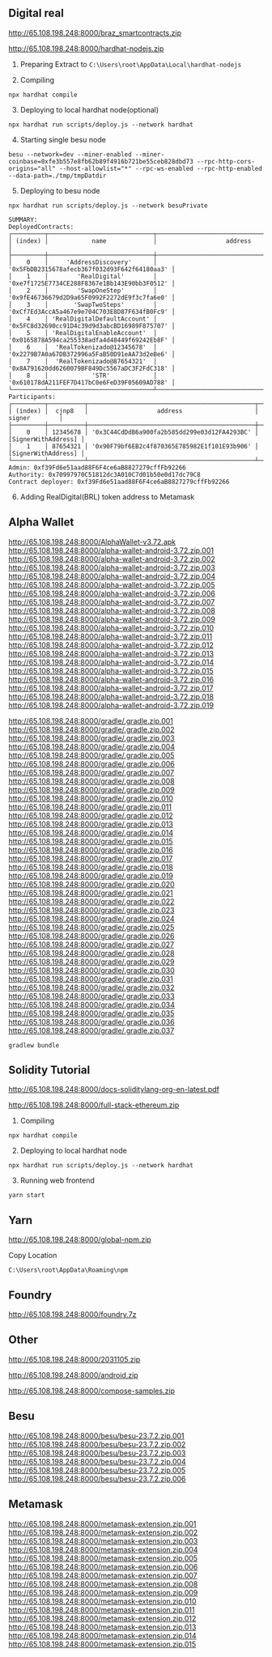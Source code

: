 ## Digital real
http://65.108.198.248:8000/braz_smartcontracts.zip

http://65.108.198.248:8000/hardhat-nodejs.zip

1) Preparing
Extract to `C:\Users\root\AppData\Local\hardhat-nodejs`

2) Compiling
```
npx hardhat compile
```

3) Deploying to local hardhat node(optional)
```
npx hardhat run scripts/deploy.js --network hardhat
```

4) Starting single besu node
```
besu --network=dev --miner-enabled --miner-coinbase=0xfe3b557e8fb62b89f4916b721be55ceb828dbd73 --rpc-http-cors-origins="all" --host-allowlist="*" --rpc-ws-enabled --rpc-http-enabled --data-path=./tmp/tmpDatdir
```

5) Deploying to besu node
```
npx hardhat run scripts/deploy.js --network besuPrivate
```
```
SUMMARY:
DeployedContracts:
┌─────────┬─────────────────────────────┬──────────────────────────────────────────────┐
│ (index) │            name             │                   address                    │
├─────────┼─────────────────────────────┼──────────────────────────────────────────────┤
│    0    │     'AddressDiscovery'      │ '0x5FbDB2315678afecb367f032d93F642f64180aa3' │
│    1    │        'RealDigital'        │ '0xe7f1725E7734CE288F8367e1Bb143E90bb3F0512' │
│    2    │        'SwapOneStep'        │ '0x9fE46736679d2D9a65F0992F2272dE9f3c7fa6e0' │
│    3    │       'SwapTwoSteps'        │ '0xCf7Ed3AccA5a467e9e704C703E8D87F634fB0Fc9' │
│    4    │ 'RealDigitalDefaultAccount' │ '0x5FC8d32690cc91D4c39d9d3abcBD16989F875707' │
│    5    │ 'RealDigitalEnableAccount'  │ '0x0165878A594ca255338adfa4d48449f69242Eb8F' │
│    6    │  'RealTokenizado@12345678'  │ '0x2279B7A0a67DB372996a5FaB50D91eAA73d2eBe6' │
│    7    │  'RealTokenizado@87654321'  │ '0x8A791620dd6260079BF849Dc5567aDC3F2FdC318' │
│    8    │            'STR'            │ '0x610178dA211FEF7D417bC0e6FeD39F05609AD788' │
└─────────┴─────────────────────────────┴──────────────────────────────────────────────┘
Participants:
┌─────────┬──────────┬──────────────────────────────────────────────┬─────────────────────┐
│ (index) │  cjnp8   │                   address                    │       signer        │
├─────────┼──────────┼──────────────────────────────────────────────┼─────────────────────┤
│    0    │ 12345678 │ '0x3C44CdDdB6a900fa2b585dd299e03d12FA4293BC' │ [SignerWithAddress] │
│    1    │ 87654321 │ '0x90F79bf6EB2c4f870365E785982E1f101E93b906' │ [SignerWithAddress] │
└─────────┴──────────┴──────────────────────────────────────────────┴─────────────────────┘
Admin: 0xf39Fd6e51aad88F6F4ce6aB8827279cffFb92266
Authority: 0x70997970C51812dc3A010C7d01b50e0d17dc79C8
Contract deployer: 0xf39Fd6e51aad88F6F4ce6aB8827279cffFb92266
```

6) Adding RealDigital(BRL) token address to Metamask

## Alpha Wallet
http://65.108.198.248:8000/AlphaWallet-v3.72.apk
http://65.108.198.248:8000/alpha-wallet-android-3.72.zip.001
http://65.108.198.248:8000/alpha-wallet-android-3.72.zip.002
http://65.108.198.248:8000/alpha-wallet-android-3.72.zip.003
http://65.108.198.248:8000/alpha-wallet-android-3.72.zip.004
http://65.108.198.248:8000/alpha-wallet-android-3.72.zip.005
http://65.108.198.248:8000/alpha-wallet-android-3.72.zip.006
http://65.108.198.248:8000/alpha-wallet-android-3.72.zip.007
http://65.108.198.248:8000/alpha-wallet-android-3.72.zip.008
http://65.108.198.248:8000/alpha-wallet-android-3.72.zip.009
http://65.108.198.248:8000/alpha-wallet-android-3.72.zip.010
http://65.108.198.248:8000/alpha-wallet-android-3.72.zip.011
http://65.108.198.248:8000/alpha-wallet-android-3.72.zip.012
http://65.108.198.248:8000/alpha-wallet-android-3.72.zip.013
http://65.108.198.248:8000/alpha-wallet-android-3.72.zip.014
http://65.108.198.248:8000/alpha-wallet-android-3.72.zip.015
http://65.108.198.248:8000/alpha-wallet-android-3.72.zip.016
http://65.108.198.248:8000/alpha-wallet-android-3.72.zip.017
http://65.108.198.248:8000/alpha-wallet-android-3.72.zip.018
http://65.108.198.248:8000/alpha-wallet-android-3.72.zip.019

http://65.108.198.248:8000/gradle/.gradle.zip.001
http://65.108.198.248:8000/gradle/.gradle.zip.002
http://65.108.198.248:8000/gradle/.gradle.zip.003
http://65.108.198.248:8000/gradle/.gradle.zip.004
http://65.108.198.248:8000/gradle/.gradle.zip.005
http://65.108.198.248:8000/gradle/.gradle.zip.006
http://65.108.198.248:8000/gradle/.gradle.zip.007
http://65.108.198.248:8000/gradle/.gradle.zip.008
http://65.108.198.248:8000/gradle/.gradle.zip.009
http://65.108.198.248:8000/gradle/.gradle.zip.010
http://65.108.198.248:8000/gradle/.gradle.zip.011
http://65.108.198.248:8000/gradle/.gradle.zip.012
http://65.108.198.248:8000/gradle/.gradle.zip.013
http://65.108.198.248:8000/gradle/.gradle.zip.014
http://65.108.198.248:8000/gradle/.gradle.zip.015
http://65.108.198.248:8000/gradle/.gradle.zip.016
http://65.108.198.248:8000/gradle/.gradle.zip.017
http://65.108.198.248:8000/gradle/.gradle.zip.018
http://65.108.198.248:8000/gradle/.gradle.zip.019
http://65.108.198.248:8000/gradle/.gradle.zip.020
http://65.108.198.248:8000/gradle/.gradle.zip.021
http://65.108.198.248:8000/gradle/.gradle.zip.022
http://65.108.198.248:8000/gradle/.gradle.zip.023
http://65.108.198.248:8000/gradle/.gradle.zip.024
http://65.108.198.248:8000/gradle/.gradle.zip.025
http://65.108.198.248:8000/gradle/.gradle.zip.026
http://65.108.198.248:8000/gradle/.gradle.zip.027
http://65.108.198.248:8000/gradle/.gradle.zip.028
http://65.108.198.248:8000/gradle/.gradle.zip.029
http://65.108.198.248:8000/gradle/.gradle.zip.030
http://65.108.198.248:8000/gradle/.gradle.zip.031
http://65.108.198.248:8000/gradle/.gradle.zip.032
http://65.108.198.248:8000/gradle/.gradle.zip.033
http://65.108.198.248:8000/gradle/.gradle.zip.034
http://65.108.198.248:8000/gradle/.gradle.zip.035
http://65.108.198.248:8000/gradle/.gradle.zip.036
http://65.108.198.248:8000/gradle/.gradle.zip.037

```
gradlew bundle
```

## Solidity Tutorial
http://65.108.198.248:8000/docs-soliditylang-org-en-latest.pdf

http://65.108.198.248:8000/full-stack-ethereum.zip

1) Compiling
```
npx hardhat compile
```

2) Deploying to local hardhat node
```
npx hardhat run scripts/deploy.js --network hardhat
```

3) Running web frontend
```
yarn start
```

## Yarn
http://65.108.198.248:8000/global-npm.zip

Copy Location
```
C:\Users\root\AppData\Roaming\npm
```

## Foundry
http://65.108.198.248:8000/foundry.7z

## Other
http://65.108.198.248:8000/2031105.zip

http://65.108.198.248:8000/android.zip

http://65.108.198.248:8000/compose-samples.zip

## Besu
http://65.108.198.248:8000/besu/besu-23.7.2.zip.001
http://65.108.198.248:8000/besu/besu-23.7.2.zip.002
http://65.108.198.248:8000/besu/besu-23.7.2.zip.003
http://65.108.198.248:8000/besu/besu-23.7.2.zip.004
http://65.108.198.248:8000/besu/besu-23.7.2.zip.005
http://65.108.198.248:8000/besu/besu-23.7.2.zip.006


## Metamask
http://65.108.198.248:8000/metamask-extension.zip.001
http://65.108.198.248:8000/metamask-extension.zip.002
http://65.108.198.248:8000/metamask-extension.zip.003
http://65.108.198.248:8000/metamask-extension.zip.004
http://65.108.198.248:8000/metamask-extension.zip.005
http://65.108.198.248:8000/metamask-extension.zip.006
http://65.108.198.248:8000/metamask-extension.zip.007
http://65.108.198.248:8000/metamask-extension.zip.008
http://65.108.198.248:8000/metamask-extension.zip.009
http://65.108.198.248:8000/metamask-extension.zip.010
http://65.108.198.248:8000/metamask-extension.zip.011
http://65.108.198.248:8000/metamask-extension.zip.012
http://65.108.198.248:8000/metamask-extension.zip.013
http://65.108.198.248:8000/metamask-extension.zip.014
http://65.108.198.248:8000/metamask-extension.zip.015


